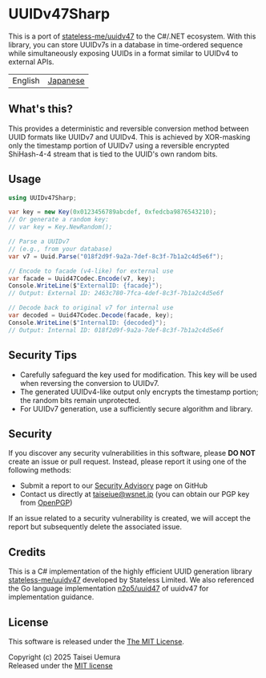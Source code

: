 # UUIDv47Sharp
This is a port of [stateless-me/uuidv47](https://github.com/stateless-me/uuidv47) to the C#/.NET ecosystem. With this library, you can store UUIDv7s in a database in time-ordered sequence while simultaneously exposing UUIDs in a format similar to UUIDv4 to external APIs.

|       |        |
|-------|--------|
|English|[Japanese](./README.ja.md)|

## What's this?

This provides a deterministic and reversible conversion method between UUID formats like UUIDv7 and UUIDv4. This is achieved by XOR-masking only the timestamp portion of UUIDv7 using a reversible encrypted ShiHash-4-4 stream that is tied to the UUID's own random bits.


## Usage

```cs
using UUIDv47Sharp;

var key = new Key(0x0123456789abcdef, 0xfedcba9876543210);
// Or generate a random key:
// var key = Key.NewRandom();

// Parse a UUIDv7
// (e.g., from your database)
var v7 = Uuid.Parse("018f2d9f-9a2a-7def-8c3f-7b1a2c4d5e6f");

// Encode to facade (v4-like) for external use
var facade = Uuid47Codec.Encode(v7, key);
Console.WriteLine($"ExternalID: {facade}");
// Output: External ID: 2463c780-7fca-4def-8c3f-7b1a2c4d5e6f

// Decode back to original v7 for internal use
var decoded = Uuid47Codec.Decode(facade, key);
Console.WriteLine($"InternalID: {decoded}");
// Output: Internal ID: 018f2d9f-9a2a-7def-8c3f-7b1a2c4d5e6f
```

## Security Tips
- Carefully safeguard the key used for modification. This key will be used when reversing the conversion to UUIDv7.
- The generated UUIDv4-like output only encrypts the timestamp portion; the random bits remain unprotected.
- For UUIDv7 generation, use a sufficiently secure algorithm and library.

## Security
If you discover any security vulnerabilities in this software, please **DO NOT** create an issue or pull request. Instead, please report it using one of the following methods:

- Submit a report to our [Security Advisory](https://github.com/taiseiue/UUIDv47Sharp/security/advisories) page on GitHub
- Contact us directly at taiseiue@wsnet.jp (you can obtain our PGP key from [OpenPGP](https://keys.openpgp.org/search?q=0D2E1F9F051058B2B360B34DA25AD3BFB865EC1E))

If an issue related to a security vulnerability is created, we will accept the report but subsequently delete the associated issue.

## Credits
This is a C# implementation of the highly efficient UUID generation library [stateless-me/uuidv47](https://github.com/stateless-me/uuidv47) developed by Stateless Limited.
We also referenced the Go language implementation [n2p5/uuid47](https://github.com/n2p5/uuid47) of uuidv47 for implementation guidance.

## License
This software is released under the [The MIT License](./LICENSE).

Copyright (c) 2025 Taisei Uemura  
Released under the [MIT license](./LICENSE)
